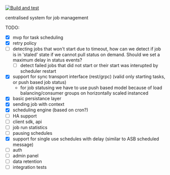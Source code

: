 [![Build and test](https://github.com/font3r/timely/actions/workflows/build-and-test.yml/badge.svg?branch=main)](https://github.com/font3r/timely/actions/workflows/build-and-test.yml)

centralised system for job management

TODO:

- [x] mvp for task scheduling
- [x] retry policy
- [ ] detecting jobs that won't start due to timeout, how can we detect if job is in 'staled' state if we 
  cannot pull status on demand. Should we set a maximum delay in status events?
  - [ ] detect failed jobs that did not start or their start was interupted by scheduler restart
- [x] support for sync transport interface (rest/grpc) (valid only starting tasks, or push based job status)
  - for job statusing we have to use push based model because of load balancing/consumer groups on horizontally scaled instanced
- [x] basic persistance layer
- [x] sending job with context
- [x] scheduling engine (based on cron?)
- [ ] HA support
- [ ] client sdk, api
- [ ] job run statistics
- [ ] pausing schedules
- [x] support for single use schedules with delay (similar to ASB scheduled message)
- [ ] auth
- [ ] admin panel
- [ ] data retention
- [ ] integration tests
